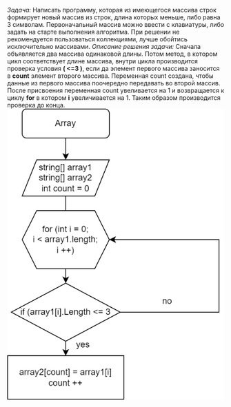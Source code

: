 *Задача:* Написать программу, которая из имеющегося массива строк формирует новый массив из строк, длина которых меньше, либо равна 3 символам. Первоначальный массив можно ввести с клавиатуры, либо задать на старте выполнения алгоритма. При решении не рекомендуется пользоваться коллекциями, лучше обойтись исключительно массивами.
*Описание решения задачи:* Сначала объявляется два массива одинаковой длины. Потом метод, в котором цикл соответствует длине массива, внутри цикла производится проверка условия **( <=3 )**, если да элемент первого массива заносится в **count** элемент второго массива. Переменная count создана, чтобы данные из первого массива поочередно передавать во второй массив. После присвоения переменная count увеливается на 1 и возвращается к циклу **for** в котором **i** увеличивается на 1. Таким образом производится проверка до конца.
![Блок-схема решения задачи](123.png)